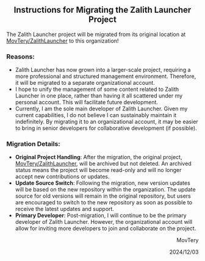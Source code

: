 <h2 align="center">Instructions for Migrating the Zalith Launcher Project</h2>

The Zalith Launcher project will be migrated from its original location at [MovTery/ZalithLauncher](https://github.com/MovTery/ZalithLauncher) to this organization!

### Reasons:
- Zalith Launcher has now grown into a larger-scale project, requiring a more professional and structured management environment. Therefore, it will be migrated to a separate organizational account.
- I hope to unify the management of some content related to Zalith Launcher in one place, rather than having it all scattered under my personal account. This will facilitate future development.
- Currently, I am the sole main developer of Zalith Launcher. Given my current capabilities, I do not believe I can sustainably maintain it indefinitely. By migrating it to an organizational account, it may be easier to bring in senior developers for collaborative development (if possible).

### Migration Details:
- **Original Project Handling**: After the migration, the original project, [MovTery/ZalithLauncher](https://github.com/MovTery/ZalithLauncher), will be archived but not deleted. An archived status means the project will become read-only and will no longer accept new contributions or updates.
- **Update Source Switch**: Following the migration, new version updates will be based on the new repository within the organization. The update source for old versions will remain in the original repository, but users are encouraged to switch to the new repository as soon as possible to receive the latest updates and support.
- **Primary Developer**: Post-migration, I will continue to be the primary developer of Zalith Launcher. However, the organizational account will allow for inviting more developers to join and collaborate on the project.

<div align="end">
    <p>MovTery</p>
    <p>2024/12/03</p>
</div>